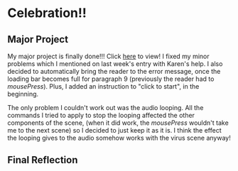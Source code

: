 # Celebration!!

## Major Project

My major project is finally done!!! Click [here](https://robymanlongat.github.io/c0dewords/majorProject) to view! I fixed my minor problems which I mentioned on last week's entry with Karen's help. I also decided to automatically bring the reader to the error message, once the loading bar becomes full for paragraph 9 (previously the reader had to *mousePress*). Plus, I added an instruction to "click to start", in the beginning. 

The only problem I couldn't work out was the audio looping. All the commands I tried to apply to stop the looping affected the other components of the scene, (when it did work, the *mousePress* wouldn't take me to the next scene) so I decided to just keep it as it is. I think the effect the looping gives to the audio somehow works with the virus scene anyway! 

## Final Reflection
